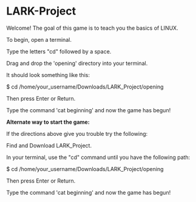 # LARK-Project
Welcome!
The goal of this game is to teach you the basics of LINUX.

To begin, open a terminal.

Type the letters "cd" followed by a space.

Drag and drop the 'opening' directory into your terminal. 

It should look something like this:

$ cd /home/your_username/Downloads/LARK_Project/opening

Then press Enter or Return.

Type the command 'cat beginning' and now the game has begun!


**Alternate way to start the game:**

If the directions above give you trouble try the following:

Find and Download LARK_Project. 

In your terminal, use the "cd" command until you have the following path:

$ cd /home/your_username/Downloads/LARK_Project/opening

Then press Enter or Return.

Type the command 'cat beginning' and now the game has begun!
